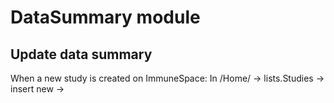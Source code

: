 DataSummary module
=======================

Update data summary
-------------------
When a new study is created on ImmuneSpace:
In /Home/
 -> lists.Studies -> insert new -> <SDYaccession>
